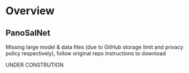 # Overview
## PanoSalNet
Missing large model & data files (due to GitHub storage limit and privacy policy respectively), follow original repo instructions to download

UNDER CONSTRUTION
